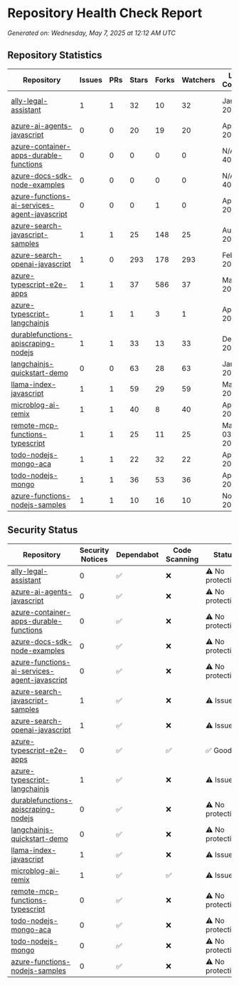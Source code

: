 # Repository Health Check Report

*Generated on: Wednesday, May 7, 2025 at 12:12 AM UTC*

## Repository Statistics

| Repository | Issues | PRs | Stars | Forks | Watchers | Last Commit | Last Committer |
|------------|--------|-----|-------|-------|----------|-------------|---------------|
| [ally-legal-assistant](https://github.com/microsoft/ally-legal-assistant) | 1 | 1 | 32 | 10 | 32 | Jan 27, 2025 | [![lior-armiev-microsoft](https://avatars.githubusercontent.com/u/174597872?v=4&s=20)](https://github.com/lior-armiev-microsoft) |
| [azure-ai-agents-javascript](https://github.com/microsoft/azure-ai-agents-javascript) | 0 | 0 | 20 | 19 | 20 | Apr 15, 2025 | [![manekinekko](https://avatars.githubusercontent.com/u/1699357?v=4&s=20)](https://github.com/manekinekko) |
| [azure-container-apps-durable-functions](https://github.com/microsoft/azure-container-apps-durable-functions) | 0 | 0 | 0 | 0 | 0 | N/A or 404 |  |
| [azure-docs-sdk-node-examples](https://github.com/microsoft/azure-docs-sdk-node-examples) | 0 | 0 | 0 | 0 | 0 | N/A or 404 |  |
| [azure-functions-ai-services-agent-javascript](https://github.com/microsoft/azure-functions-ai-services-agent-javascript) | 0 | 0 | 0 | 1 | 0 | Apr 26, 2025 | [![diberry](https://avatars.githubusercontent.com/u/41597107?v=4&s=20)](https://github.com/diberry) |
| [azure-search-javascript-samples](https://github.com/microsoft/azure-search-javascript-samples) | 1 | 1 | 25 | 148 | 25 | Aug 16, 2024 | [![HeidiSteen](https://avatars.githubusercontent.com/u/1612796?v=4&s=20)](https://github.com/HeidiSteen) |
| [azure-search-openai-javascript](https://github.com/microsoft/azure-search-openai-javascript) | 1 | 0 | 293 | 178 | 293 | Feb 21, 2025 | [![sinedied](https://avatars.githubusercontent.com/u/593151?v=4&s=20)](https://github.com/sinedied) |
| [azure-typescript-e2e-apps](https://github.com/microsoft/azure-typescript-e2e-apps) | 1 | 1 | 37 | 586 | 37 | Mar 21, 2025 | [![diberry](https://avatars.githubusercontent.com/u/41597107?v=4&s=20)](https://github.com/diberry) |
| [azure-typescript-langchainjs](https://github.com/microsoft/azure-typescript-langchainjs) | 1 | 1 | 1 | 3 | 1 | Apr 22, 2025 | [![diberry](https://avatars.githubusercontent.com/u/41597107?v=4&s=20)](https://github.com/diberry) |
| [durablefunctions-apiscraping-nodejs](https://github.com/microsoft/durablefunctions-apiscraping-nodejs) | 1 | 1 | 33 | 13 | 33 | Dec 13, 2021 | [![MaximRouiller](https://avatars.githubusercontent.com/u/209384?v=4&s=20)](https://github.com/MaximRouiller) |
| [langchainjs-quickstart-demo](https://github.com/microsoft/langchainjs-quickstart-demo) | 0 | 0 | 63 | 28 | 63 | Jan 10, 2025 | [![sinedied](https://avatars.githubusercontent.com/u/593151?v=4&s=20)](https://github.com/sinedied) |
| [llama-index-javascript](https://github.com/microsoft/llama-index-javascript) | 1 | 1 | 59 | 29 | 59 | Mar 13, 2025 | [![manekinekko](https://avatars.githubusercontent.com/u/1699357?v=4&s=20)](https://github.com/manekinekko) |
| [microblog-ai-remix](https://github.com/microsoft/microblog-ai-remix) | 1 | 1 | 40 | 8 | 40 | Apr 24, 2025 | [![glaucia86](https://avatars.githubusercontent.com/u/1631477?v=4&s=20)](https://github.com/glaucia86) |
| [remote-mcp-functions-typescript](https://github.com/microsoft/remote-mcp-functions-typescript) | 1 | 1 | 25 | 11 | 25 | May 03, 2025 | [![paulyuk](https://avatars.githubusercontent.com/u/1968137?v=4&s=20)](https://github.com/paulyuk) |
| [todo-nodejs-mongo-aca](https://github.com/microsoft/todo-nodejs-mongo-aca) | 1 | 1 | 22 | 32 | 22 | Apr 16, 2025 | [![azure-sdk](https://avatars.githubusercontent.com/u/53356347?v=4&s=20)](https://github.com/azure-sdk) |
| [todo-nodejs-mongo](https://github.com/microsoft/todo-nodejs-mongo) | 1 | 1 | 36 | 53 | 36 | Apr 16, 2025 | [![azure-sdk](https://avatars.githubusercontent.com/u/53356347?v=4&s=20)](https://github.com/azure-sdk) |
| [azure-functions-nodejs-samples](https://github.com/microsoft/azure-functions-nodejs-samples) | 1 | 1 | 10 | 16 | 10 | Nov 26, 2024 | [![earloc](https://avatars.githubusercontent.com/u/8486862?v=4&s=20)](https://github.com/earloc) |


## Security Status

| Repository | Security Notices | Dependabot | Code Scanning | Status |
|------------|-----------------|-----------|--------------|--------|
| [ally-legal-assistant](https://github.com/microsoft/ally-legal-assistant) | 0 | ✅ | ❌ | ⚠️ No protections |
| [azure-ai-agents-javascript](https://github.com/microsoft/azure-ai-agents-javascript) | 0 | ✅ | ❌ | ⚠️ No protections |
| [azure-container-apps-durable-functions](https://github.com/microsoft/azure-container-apps-durable-functions) | 0 | ✅ | ❌ | ⚠️ No protections |
| [azure-docs-sdk-node-examples](https://github.com/microsoft/azure-docs-sdk-node-examples) | 0 | ✅ | ❌ | ⚠️ No protections |
| [azure-functions-ai-services-agent-javascript](https://github.com/microsoft/azure-functions-ai-services-agent-javascript) | 0 | ✅ | ❌ | ⚠️ No protections |
| [azure-search-javascript-samples](https://github.com/microsoft/azure-search-javascript-samples) | 1 | ✅ | ❌ | ⚠️ Issues |
| [azure-search-openai-javascript](https://github.com/microsoft/azure-search-openai-javascript) | 1 | ✅ | ❌ | ⚠️ Issues |
| [azure-typescript-e2e-apps](https://github.com/microsoft/azure-typescript-e2e-apps) | 0 | ✅ | ✅ | ✅ Good |
| [azure-typescript-langchainjs](https://github.com/microsoft/azure-typescript-langchainjs) | 1 | ✅ | ❌ | ⚠️ Issues |
| [durablefunctions-apiscraping-nodejs](https://github.com/microsoft/durablefunctions-apiscraping-nodejs) | 0 | ✅ | ❌ | ⚠️ No protections |
| [langchainjs-quickstart-demo](https://github.com/microsoft/langchainjs-quickstart-demo) | 0 | ✅ | ❌ | ⚠️ No protections |
| [llama-index-javascript](https://github.com/microsoft/llama-index-javascript) | 1 | ✅ | ❌ | ⚠️ Issues |
| [microblog-ai-remix](https://github.com/microsoft/microblog-ai-remix) | 1 | ✅ | ✅ | ⚠️ Issues |
| [remote-mcp-functions-typescript](https://github.com/microsoft/remote-mcp-functions-typescript) | 0 | ✅ | ❌ | ⚠️ No protections |
| [todo-nodejs-mongo-aca](https://github.com/microsoft/todo-nodejs-mongo-aca) | 0 | ✅ | ❌ | ⚠️ No protections |
| [todo-nodejs-mongo](https://github.com/microsoft/todo-nodejs-mongo) | 0 | ✅ | ❌ | ⚠️ No protections |
| [azure-functions-nodejs-samples](https://github.com/microsoft/azure-functions-nodejs-samples) | 0 | ✅ | ❌ | ⚠️ No protections |
